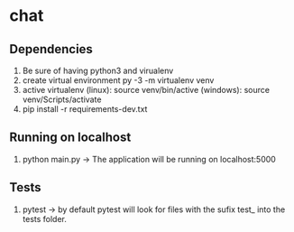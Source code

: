 # chat

## Dependencies

1. Be sure of having python3 and virualenv
2. create virtual environment
    py -3 -m virtualenv venv
3. active virtualenv
    (linux): source venv/bin/active
    (windows): source venv/Scripts/activate
4. pip install -r requirements-dev.txt

## Running on localhost

1. python main.py -> The application will be running on localhost:5000

## Tests

1. pytest -> by default pytest will look for files with the sufix test_ into the tests folder.
